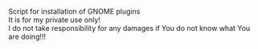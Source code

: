 Script for installation of GNOME plugins  
It is for my private use only!  
I do not take responsibility for any damages if You do not know what You are doing!!!  
